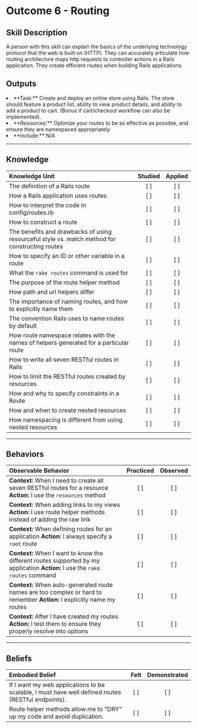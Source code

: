 # Outcome 6 - Routing

Skill Description
----------
A person with this skill can explain the basics of the underlying technology protocol that the web is built on (HTTP). They can accurately articulate how routing architecture maps http requests to controller actions in a Rails application. They create efficient routes when building Rails applications. 

Outputs
----------
<li/> **Task:** Create and deploy an online store using Rails. The store should feature a product list, ability to view product details, and ability to add a product to cart. (Bonus if cart/checkout workflow can also be implemented).
<li/> **Resources:** Optimize your routes to be as effective as possible, and ensure they are namespaced appropriately
<li/> **Include:** N/A

----------
## **Knowledge**


| Knowledge Unit   |      Studied      | Applied |
|:-------------|:------------------:|:--------:|
| The definition of a Rails route | [ ] | [ ]  |
| How a Rails application uses routes | [ ] | [ ]  |
| How to interpret the code in config/routes.rb | [ ] | [ ]  |
| How to construct a route | [ ] | [ ]  |
| The benefits and drawbacks of using resourceful style vs. match method for constructing routes | [ ] | [ ]  |
| How to specify an ID or other variable in a route | [ ] | [ ]  |
| What the `rake routes` command is used for | [ ] | [ ]  |
| The purpose of the route helper method | [ ] | [ ]  |
| How path and url helpers differ | [ ] | [ ]  |
| The importance of naming routes, and how to explicitly name them | [ ] | [ ]  |
| The convention Rails uses to name routes by default | [ ] | [ ]  |
| How route namespace relates with the names of helpers generated for a particular route | [ ] | [ ]  |
| How to write all seven RESTful routes in Rails | [ ] | [ ]  |
| How to limit the RESTful routes created by resources | [ ] | [ ]  |
| How and why to specify constraints in a Route | [ ] | [ ]  |
| How and when to create nested resources | [ ] | [ ]  |
| How namespacing is different from using nested resources | [ ] | [ ]  |


----------


## **Behaviors**

| Observable Behavior   |      Practiced      | Observed |
|:-------------|:------------------:|:--------:|
| **Context:** When I need to create all seven RESTful routes for a resource **Action:** I use the `resources` method | [ ] | [ ]  |
| **Context:** When adding links to my views **Action:** I use route helper methods instead of adding the raw link | [ ] | [ ]  |
| **Context:** When defining routes for an application **Action:** I always specify a `root` route| [ ] | [ ]  |
| **Context:** When I want to know the different routes supported by my application **Action:** I use the `rake routes` command| [ ] | [ ]  |
| **Context:** When auto-generated route names are too complex or hard to remember **Action:** I explicitly name my routes| [ ] | [ ]  |
| **Context:** After I have created my routes **Action:** I test them to ensure they properly resolve into options | [ ] | [ ]  |




----------


## **Beliefs**


| Embodied Belief   |      Felt      | Demonstrated |
|:-------------|:------------------:|:--------:|
| If I want my web applications to be scalable, I must have well defined routes (RESTful endpoints). | [ ] | [ ]  |
| Route helper methods allow me to "DRY" up my code and avoid duplication. | [ ] | [ ]  |
